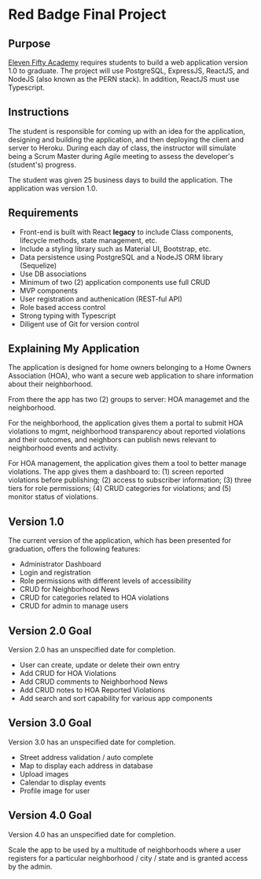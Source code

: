 # Red Badge Final Project

## Purpose

[Eleven Fifty Academy](https://elevenfifty.org/) requires students to build a web application version 1.0 to graduate. The project will use PostgreSQL, ExpressJS, ReactJS, and NodeJS (also known as the PERN stack). In addition, ReactJS must use Typescript.

## Instructions

The student is responsible for coming up with an idea for the application, designing and building the application, and then deploying the client and server to Heroku. During each day of class, the instructor will simulate being a Scrum Master during Agile meeting to assess the developer's (student's) progress.

The student was given 25 business days to build the application. The application was version 1.0.

## Requirements

- Front-end is built with React **legacy** to include Class components, lifecycle methods, state management, etc.
- Include a styling library such as Material UI, Bootstrap, etc.
- Data persistence using PostgreSQL and a NodeJS ORM library (Sequelize)
- Use DB associations
- Minimum of two (2) application components use full CRUD
- MVP components
- User registration and authenication (REST-ful API)
- Role based access control
- Strong typing with Typescript
- Diligent use of Git for version control

## Explaining My Application

The application is designed for home owners belonging to a Home Owners Association (HOA), who want a secure web application to share information about their neighborhood.

From there the app has two (2) groups to server: HOA managemet and the neighborhood.

For the neighborhood, the application gives them a portal to submit HOA violations to mgmt, neighborhood transparency about reported violations and their outcomes, and neighbors can publish news relevant to neighborhood events and activity.

For HOA management, the application gives them a tool to better manage violations. The app gives them a dashboard to: (1) screen reported violations before publishing; (2) access to subscriber information; (3) three tiers for role permissions; (4) CRUD categories for violations; and (5) monitor status of violations.

## Version 1.0

The current version of the application, which has been presented for graduation, offers the following features:

- Administrator Dashboard
- Login and registration
- Role permissions with different levels of accessibility
- CRUD for Neighborhood News
- CRUD for categories related to HOA violations
- CRUD for admin to manage users

## Version 2.0 Goal

Version 2.0 has an unspecified date for completion.

- User can create, update or delete their own entry
- Add CRUD for HOA Violations
- Add CRUD comments to Neighborhood News
- Add CRUD notes to HOA Reported Violations
- Add search and sort capability for various app components

## Version 3.0 Goal

Version 3.0 has an unspecified date for completion.

- Street address validation / auto complete
- Map to display each address in database
- Upload images
- Calendar to display events
- Profile image for user

## Version 4.0 Goal

Version 4.0 has an unspecified date for completion.

Scale the app to be used by a multitude of neighborhoods where a user registers for a particular neighborhood / city / state and is granted access by the admin.
